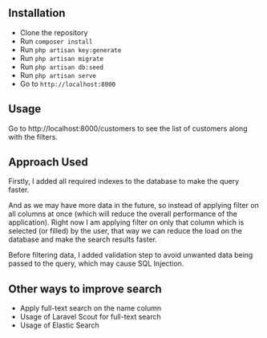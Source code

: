 
## Installation
* Clone the repository
* Run `composer install`
* Run `php artisan key:generate`
* Run `php artisan migrate`
* Run `php artisan db:seed`
* Run `php artisan serve`
* Go to `http://localhost:8000`

## Usage
Go to http://localhost:8000/customers to see the list of customers along with the filters.

## Approach Used
Firstly, I added all required indexes to the database to make the query faster. 

And as we may have more data in the future, so instead of applying filter on all columns at once (which will reduce 
the overall performance of the application). Right now I am applying filter on only that column which is selected (or filled) by the user, 
that way we can reduce the load on the database and make the search results faster.

Before filtering data, I added validation step to avoid unwanted data being passed to the query, which may cause SQL Injection.

## Other ways to improve search
* Apply full-text search on the name column
* Usage of Laravel Scout for full-text search
* Usage of Elastic Search
